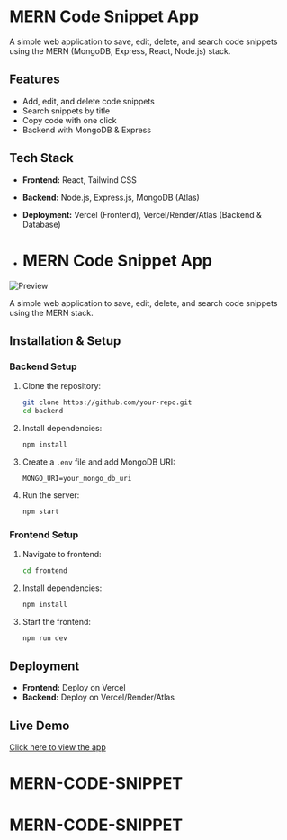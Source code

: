 # MERN Code Snippet App

A simple web application to save, edit, delete, and search code snippets using the MERN (MongoDB, Express, React, Node.js) stack.

## Features

- Add, edit, and delete code snippets
- Search snippets by title
- Copy code with one click
- Backend with MongoDB & Express

## Tech Stack

- **Frontend:** React, Tailwind CSS
- **Backend:** Node.js, Express.js, MongoDB (Atlas)
- **Deployment:** Vercel (Frontend), Vercel/Render/Atlas (Backend & Database)

- # MERN Code Snippet App

![Preview](./Code-Snippet-App//src//assets//codeSnippet.png)

A simple web application to save, edit, delete, and search code snippets using the MERN stack.


## Installation & Setup

### Backend Setup

1. Clone the repository:
   ```sh
   git clone https://github.com/your-repo.git
   cd backend
   ```
2. Install dependencies:
   ```sh
   npm install
   ```
3. Create a `.env` file and add MongoDB URI:
   ```env
   MONGO_URI=your_mongo_db_uri
   ```
4. Run the server:
   ```sh
   npm start
   ```

### Frontend Setup

1. Navigate to frontend:
   ```sh
   cd frontend
   ```
2. Install dependencies:
   ```sh
   npm install
   ```
3. Start the frontend:
   ```sh
   npm run dev
   ```

## Deployment

- **Frontend:** Deploy on Vercel
- **Backend:** Deploy on Vercel/Render/Atlas

## Live Demo

[Click here to view the app](https://mern-code-snippet-client-side.vercel.app/)


# MERN-CODE-SNIPPET
# MERN-CODE-SNIPPET
